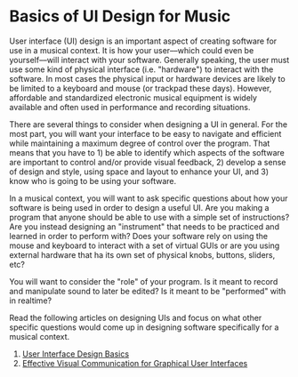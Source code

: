 Basics of UI Design for Music
==========================

User interface (UI) design is an important aspect of creating software for use in a musical context. It is how your user––which could even be yourself––will interact with your software. Generally speaking, the user must use some kind of physical interface (i.e. "hardware") to interact with the software. In most cases the physical input or hardware devices are likely to be limited to a keyboard and mouse (or trackpad these days). However, affordable and standardized electronic musical equipment is widely available and often used in performance and recording situations. 

There are several things to consider when designing a UI in general. For the most part, you will want your interface to be easy to navigate and efficient while maintaining a maximum degree of control over the program. That means that you have to 1) be able to identify which aspects of the software are important to control and/or provide visual feedback, 2) develop a sense of design and style, using space and layout to enhance your UI, and 3) know who is going to be using your software.

In a musical context, you will want to ask specific questions about how your software is being used in order to design a useful UI. Are you making a program that anyone should be able to use with a simple set of instructions? Are you instead designing an "instrument" that needs to be practiced and learned in order to perform with? Does your software rely on using the mouse and keyboard to interact with a set of virtual GUIs or are you using external hardware that ha its own set of physical knobs, buttons, sliders, etc?

You will want to consider the "role" of your program. Is it meant to record and manipulate sound to later be edited? Is it meant to be "performed" with in realtime?

Read the following articles on designing UIs and focus on what other specific questions would come up in designing software specifically for a musical context.

1. [User Interface Design Basics](https://www.usability.gov/what-and-why/user-interface-design.html)
2. [Effective Visual Communication for Graphical User Interfaces](http://web.cs.wpi.edu/~matt/courses/cs563/talks/smartin/int_design.html)
